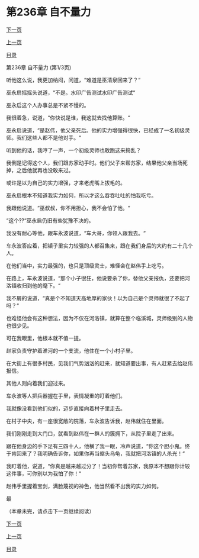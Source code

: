<h1>第236章   自不量力</h1>
            <div><p><a href="./706_%E7%AC%AC236%E7%AB%A0_%E8%87%AA%E4%B8%8D%E9%87%8F%E5%8A%9B.md">下一页</a></p><p><a href="./704_%E7%AC%AC235%E7%AB%A0_%E8%99%8E%E5%8F%A3%E6%8B%94%E6%AF%9B.md">上一页</a></p><p><a href="../">目录</a></p></div>
            <div><p>第236章   自不量力 (第1/3页)</p><p>听他这么说，我更加纳闷，问道，“难道是巫清泉回来了？“</p><p>巫永启摇摇头说道，“不是。水印广告测试水印广告测试“</p><p>巫永启这个人办事总是不紧不慢的。</p><p>我很着急，说道，“你快说是谁，我这就去找他算账。“</p><p>巫永启说道，“是赵伟，他父亲死后。他的实力增强得很快，已经成了一名初级灵师。我们这些人都不是他对手。“</p><p>听到他的话，我哼了一声，一个初级灵师也敢跑这来捣乱？</p><p>我倒是记得这个人，我们跟苏家动手时。他们父子来帮苏家，结果他父亲当场死掉，之后他就再也没敢来过。</p><p>或许是以为自己的实力增强，才来老虎嘴上拔毛的。</p><p>巫永启根本不知道我实力如何，所以才这么吞吞吐吐的怕我吃亏。</p><p>我跟他说道。“巫叔叔，你不用担心，我不会怕了他。“</p><p>“这个??“巫永启仍旧有些犹豫不决的。</p><p>我没有耐心等他，跟车永波说道，“车大哥，你领人跟我去。“</p><p>车永波答应着，把镇子里实力较强的人都召集来，跟在我们身后的大约有二十几个人。</p><p>在他们当中，实力最强的，也只是顶级灵士，难怪会在赵伟手上吃亏。</p><p>在路上，车永波说道，“那个小子很狂，他说要杀了你，替他父亲报仇，还要把河洛镇收归到他的麾下。“</p><p>我不屑的说道，“真是个不知道天高地厚的家伙！以为自己是个灵师就很了不起了吗？“</p><p>也难怪他会有这种想法，因为不仅在河洛镇，就算在整个临溪城，灵师级别的人物也很少见。</p><p>可在我眼里，他根本就不值一提。</p><p>赵家负责守护着淮河的一个支流，他住在一个小村子里。</p><p>在大街上有很多村民，见我们气势汹汹的赶来，就知道要出事，有人赶紧去给赵伟报信。</p><p>其他人则向着我们迎过来。</p><p>车永波等人把兵器握在手里，表情凝重的盯着他们。</p><p>我就像没看到他们似的，迈步直接向着村子里走去。</p><p>在村子中央，有一座很宽敞的院落，车永波告诉我，赵伟就住在里面。</p><p>我们刚刚走到大门口，就看到赵伟在一群人的簇拥下，从院子里走了出来。</p><p>跟在他身边的手下足有三四十人，他横了我一眼，冷声说道，“你这个胆小鬼。终于肯回来了？我明确告诉你，如果你再当缩头乌龟，我就把河洛镇的人杀光！“</p><p>我盯着他，说道，“你真是越来越过分了！当初你帮着苏家，我原本不想跟你计较这件事，可你别以为我怕了你！“</p><p>赵伟手里握着宝剑，满脸蔑视的神色，他当然看不出我的实力如何。</p><p>最</p><p>（本章未完，请点击下一页继续阅读）</p></div>
            <div><p><a href="./706_%E7%AC%AC236%E7%AB%A0_%E8%87%AA%E4%B8%8D%E9%87%8F%E5%8A%9B.md">下一页</a></p><p><a href="./704_%E7%AC%AC235%E7%AB%A0_%E8%99%8E%E5%8F%A3%E6%8B%94%E6%AF%9B.md">上一页</a></p><p><a href="../">目录</a></p></div>
